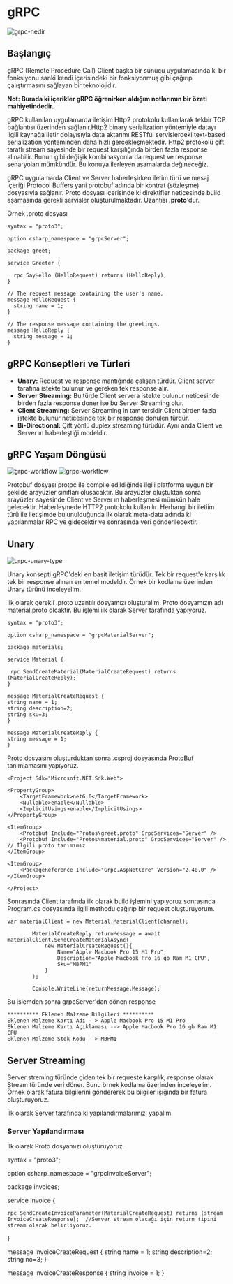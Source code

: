 # gRPC 

![grpc-nedir](https://github.com/ouzdev/gRPC/blob/master/image/grpc-net-core.png?raw=true)
## Başlangıç
gRPC (Remote Procedure Call) Client başka bir sunucu uygulamasında ki bir fonksiyonu sanki kendi içerisindeki bir fonksiyonmuş gibi çağırıp çalıştırmasını sağlayan bir teknolojidir.

**Not: Burada ki içerikler gRPC öğrenirken aldığım notlarımın bir özeti mahiyetindedir.**


gRPC kullanılan uygulamarda iletişim Http2 protokolu kullanılarak tekbir TCP bağlantısı üzerinden sağlanır.Http2 binary serialization yöntemiyle datayı ilgili kaynağa iletir dolayısıyla data aktarımı RESTful servislerdeki text-based serialization yönteminden daha hızlı gerçekleşmektedir. Http2 protokolü çift taraflı stream sayesinde bir request karşılığında birden fazla response alınabilir. Bunun gibi değişik kombinasyonlarda request ve response senaryoları mümkündür. Bu konuya ilerleyen aşamalarda değineceğiz.


gRPC uygulamarda Client ve Server haberleşirken iletim türü ve mesaj içeriği Protocol Buffers yani protobuf adında bir kontrat (sözleşme) dosyasıyla sağlanır. Proto dosyası içerisinde ki direktifler neticesinde build aşamasında gerekli servisler oluşturulmaktadır. Uzantısı **.proto**'dur.

Örnek  .proto dosyası

    syntax = "proto3"; 
    
    option csharp_namespace = "grpcServer";
    
    package greet;
    
    service Greeter {
    
      rpc SayHello (HelloRequest) returns (HelloReply); 
    }
    
    // The request message containing the user's name.
    message HelloRequest {
      string name = 1;
    }
    
    // The response message containing the greetings.
    message HelloReply {
      string message = 1;
    }
    

## gRPC Konseptleri ve Türleri
- **Unary:** Request ve response mantığında çalışan türdür. Client server tarafına istekte bulunur ve gereken tek response alır.
- **Server Streaming:** Bu türde Client  servera istekte bulunur neticesinde birden fazla response doner ise bu Server Streaming olur.
- **Client Streaming:**  Server Streaming in tam tersidir Client birden fazla istekte bulunur neticesinde tek bir response donulen türdür.
- **Bi-Directional:**  Çift yönlü duplex streaming türüdür. Aynı anda Client ve Server ın haberleştiği modeldir.
## gRPC Yaşam Döngüsü
![grpc-workflow](https://github.com/ouzdev/gRPC/blob/master/image/gRPC-workflow.png?raw=true)
![grpc-workflow](https://github.com/ouzdev/gRPC/blob/master/image/grpc-workflow.jpeg?raw=true)

Protobuf dosyası protoc ile compile edildiğinde ilgili platforma uygun bir şekilde arayüzler sınıfları oluşacaktır. Bu arayüzler oluştuktan sonra arayüzler sayesinde Client ve Server ın haberleşmesi mümkün hale gelecektir. Haberleşmede HTTP2 protokolu kullanılır. Herhangi bir iletiim türü ile iletişimde bulunulduğunda ilk olarak meta-data adında ki yapılanmalar RPC ye gidecektir ve sonrasında veri gönderilecektir.

## Unary
![grpc-unary-type](https://github.com/ouzdev/gRPC/blob/master/image/grpc-unary-type.png?raw=true)

Unary konsepti gRPC'deki en basit iletişim türüdür. Tek bir request'e karşılık tek bir response alınan en temel modeldir.
Örnek bir kodlama üzerinden Unary türünü inceleyelim.

İlk olarak gerekli .proto uzantılı dosyamızı oluşturalım. Proto dosyamızın adı material.proto olcaktır. Bu işlemi ilk olarak Server tarafında yapıyoruz.

    syntax = "proto3";

    option csharp_namespace = "grpcMaterialServer";

    package materials;

    service Material {

     rpc SendCreateMaterial(MaterialCreateRequest) returns (MaterialCreateReply);  
    }

    message MaterialCreateRequest {
    string name = 1;
    string description=2;
    string sku=3;
    }

    message MaterialCreateReply {
    string message = 1;
    }

Proto dosyasını oluşturduktan sonra .csproj dosyasında ProtoBuf tanımlamasını yapıyoruz.

    <Project Sdk="Microsoft.NET.Sdk.Web">

    <PropertyGroup>
        <TargetFramework>net6.0</TargetFramework>
        <Nullable>enable</Nullable>
        <ImplicitUsings>enable</ImplicitUsings>
    </PropertyGroup>

    <ItemGroup>
        <Protobuf Include="Protos\greet.proto" GrpcServices="Server" />
        <Protobuf Include="Protos\material.proto" GrpcServices="Server" /> // İlgili proto tanımımız
    </ItemGroup>

    <ItemGroup>
        <PackageReference Include="Grpc.AspNetCore" Version="2.40.0" />
    </ItemGroup>

    </Project>

Sonrasında Client tarafında ilk olarak build işlemini yapıyoruz sonrasında Program.cs dosyasında ilgili methodu çağırıp bir request oluşturuyorum.

    var materialClient = new Material.MaterialClient(channel);

            MaterialCreateReply returnMessage = await materialClient.SendCreateMaterialAsync(
                new MaterialCreateRequest(){
                    Name="Apple Macbook Pro 15 M1 Pro",
                    Description="Apple Macbook Pro 16 gb Ram M1 CPU", 
                    Sku="MBPM1"
                }
            );

            Console.WriteLine(returnMessage.Message);

Bu işlemden sonra grpcServer'dan dönen response

    ********** Eklenen Malzeme Bilgileri **********
    Eklenen Malzeme Kartı Adı --> Apple Macbook Pro 15 M1 Pro
    Eklenen Malzeme Kartı Açıklaması --> Apple Macbook Pro 16 gb Ram M1 CPU
    Eklenen Malzeme Stok Kodu --> MBPM1

## Server Streaming
Server streming türünde giden tek bir requeste karşılık, response olarak Stream türünde veri döner.
Bunu örnek kodlama üzerinden inceleyelim. Örnek olarak fatura bilgilerini göndererek bu bilgiler ışığında bir fatura oluşturuyoruz.

İlk olarak Server tarafında ki yapılandırmalarımızı yapalım.

### Server Yapılandırması
İlk olarak Proto dosyamızı oluşturuyoruz. 

  syntax = "proto3";

  option csharp_namespace = "grpcInvoiceServer";

  package invoices;

  service Invoice {

    rpc SendCreateInvoiceParameter(MaterialCreateRequest) returns (stream InvoiceCreateResponse);  //Server stream olacağı için return tipini stream olarak belirliyoruz.
  }

  message InvoiceCreateRequest {
    string name = 1;
    string description=2;
    string no=3;
  }

  message InvoiceCreateResponse {
    string invoice = 1;
  }


  